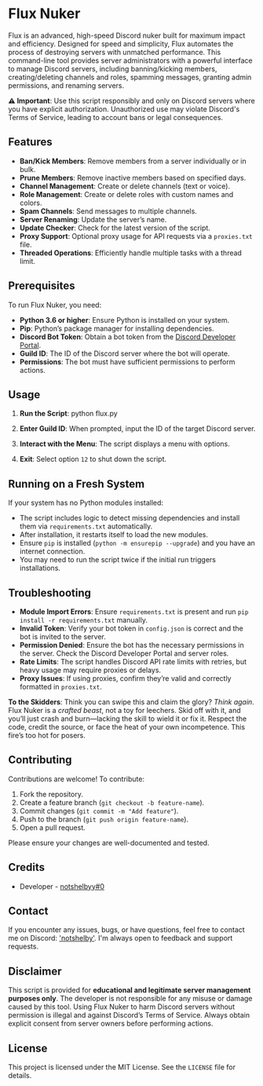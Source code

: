 # Flux Nuker

Flux is an advanced, high-speed Discord nuker built for maximum impact and efficiency. Designed for speed and simplicity, Flux automates the process of destroying servers with unmatched performance. This command-line tool provides server administrators with a powerful interface to manage Discord servers, including banning/kicking members, creating/deleting channels and roles, spamming messages, granting admin permissions, and renaming servers.

**⚠️ Important**: Use this script responsibly and only on Discord servers where you have explicit authorization. Unauthorized use may violate Discord's Terms of Service, leading to account bans or legal consequences.

## Features

- **Ban/Kick Members**: Remove members from a server individually or in bulk.
- **Prune Members**: Remove inactive members based on specified days.
- **Channel Management**: Create or delete channels (text or voice).
- **Role Management**: Create or delete roles with custom names and colors.
- **Spam Channels**: Send messages to multiple channels.
- **Server Renaming**: Update the server’s name.
- **Update Checker**: Check for the latest version of the script.
- **Proxy Support**: Optional proxy usage for API requests via a `proxies.txt` file.
- **Threaded Operations**: Efficiently handle multiple tasks with a thread limit.

## Prerequisites

To run Flux Nuker, you need:
- **Python 3.6 or higher**: Ensure Python is installed on your system.
- **Pip**: Python’s package manager for installing dependencies.
- **Discord Bot Token**: Obtain a bot token from the [Discord Developer Portal](https://discord.com/developers/applications).
- **Guild ID**: The ID of the Discord server where the bot will operate.
- **Permissions**: The bot must have sufficient permissions to perform actions.

## Usage

1. **Run the Script**: python flux.py
   
2. **Enter Guild ID**: When prompted, input the ID of the target Discord server.

3. **Interact with the Menu**: The script displays a menu with options.

4. **Exit**: Select option `12` to shut down the script.

## Running on a Fresh System

If your system has no Python modules installed:
- The script includes logic to detect missing dependencies and install them via `requirements.txt` automatically.
- After installation, it restarts itself to load the new modules.
- Ensure `pip` is installed (`python -m ensurepip --upgrade`) and you have an internet connection.
- You may need to run the script twice if the initial run triggers installations.

## Troubleshooting

- **Module Import Errors**: Ensure `requirements.txt` is present and run `pip install -r requirements.txt` manually.
- **Invalid Token**: Verify your bot token in `config.json` is correct and the bot is invited to the server.
- **Permission Denied**: Ensure the bot has the necessary permissions in the server. Check the Discord Developer Portal and server roles.
- **Rate Limits**: The script handles Discord API rate limits with retries, but heavy usage may require proxies or delays.
- **Proxy Issues**: If using proxies, confirm they’re valid and correctly formatted in `proxies.txt`.

**To the Skidders**: Think you can swipe this and claim the glory? *Think again*. Flux Nuker is a *crafted beast*, not a toy for leechers. Skid off with it, and you’ll just crash and burn—lacking the skill to wield it or fix it. Respect the code, credit the source, or face the heat of your own incompetence. This fire’s too hot for posers.

## Contributing

Contributions are welcome! To contribute:
1. Fork the repository.
2. Create a feature branch (`git checkout -b feature-name`).
3. Commit changes (`git commit -m "Add feature"`).
4. Push to the branch (`git push origin feature-name`).
5. Open a pull request.

Please ensure your changes are well-documented and tested.

## Credits

- Developer - [notshelbyy#0]("https://discord.com/users/452082030180565002")

## Contact
If you encounter any issues, bugs, or have questions, feel free to contact me on Discord: ['notshelby']("https://discord.com/users/452082030180565002"). I'm always open to feedback and support requests.


## Disclaimer

This script is provided for **educational and legitimate server management purposes only**. The developer is not responsible for any misuse or damage caused by this tool. Using Flux Nuker to harm Discord servers without permission is illegal and against Discord’s Terms of Service. Always obtain explicit consent from server owners before performing actions.

## License

This project is licensed under the MIT License. See the `LICENSE` file for details.
